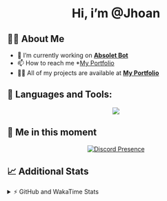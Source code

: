 <h1 align="center">Hi, i’m @Jhoan</h1>

## 🙋‍♂️ About Me

- 🔭 I’m currently working on **[Absolet Bot](https://strider.cloud)**
- 📫 How to reach me *[My Portfolio](https://jhoan.me/contact)
- 👨‍💻 All of my projects are available at **[My Portfolio](https://jhoan.me)**

## 🚀 Languages and Tools:
<p align="center">
  <a href="https://skillicons.dev">
    <img src="https://skillicons.dev/icons?i=js,ts,html,css,bootstrap,nodejs,express,vscode,neovim,vim,atom,cloudflare,git,github,discord,bots,linux,mongodb,nginx,redis,wordpress,heroku&perline=11" />
  </a>
</p>
  
## 👤 Me in this moment
<p align="center">
    <a href="https://discord.com/users/612460795124776960" target="_blank" rel="nofollow">
        <img src="https://lanyard-profile-readme.vercel.app/api/612460795124776960?idleMessage=Probably%20coding%20Absolet..." alt="Discord Presence" align="center">
    </a>
</p>

## 📈 Additional Stats
<details>
    <summary>⚡ GitHub and WakaTime Stats</summary>
    <br/>

<!--START_SECTION:waka-->
![Code Time](http://img.shields.io/badge/Code%20Time-469%20hrs%2034%20mins-blue)

**🐱 My GitHub Data** 

> 🏆 962 Contributions in the Year 2022
 > 
> 📦 168.4 kB Used in GitHub's Storage 
 > 
> 💼 Opted to Hire
 > 
> 📜 4 Public Repositories 
 > 
> 🔑 35 Private Repositories  
 > 
**I'm an Early 🐤** 

```text
🌞 Morning    85 commits     ███░░░░░░░░░░░░░░░░░░░░░░   11.5% 
🌆 Daytime    327 commits    ███████████░░░░░░░░░░░░░░   44.25% 
🌃 Evening    297 commits    ██████████░░░░░░░░░░░░░░░   40.19% 
🌙 Night      30 commits     █░░░░░░░░░░░░░░░░░░░░░░░░   4.06%

```
📅 **I'm Most Productive on Saturday** 

```text
Monday       115 commits    ████░░░░░░░░░░░░░░░░░░░░░   15.56% 
Tuesday      122 commits    ████░░░░░░░░░░░░░░░░░░░░░   16.51% 
Wednesday    131 commits    ████░░░░░░░░░░░░░░░░░░░░░   17.73% 
Thursday     74 commits     ██░░░░░░░░░░░░░░░░░░░░░░░   10.01% 
Friday       87 commits     ███░░░░░░░░░░░░░░░░░░░░░░   11.77% 
Saturday     143 commits    ████░░░░░░░░░░░░░░░░░░░░░   19.35% 
Sunday       67 commits     ██░░░░░░░░░░░░░░░░░░░░░░░   9.07%

```


📊 **This Week I Spent My Time On** 

```text
⌚︎ Time Zone: America/Bogota

💬 Programming Languages: 
JavaScript               6 hrs 49 mins       ██████████████░░░░░░░░░░░   58.32% 
TypeScript               3 hrs 4 mins        ██████░░░░░░░░░░░░░░░░░░░   26.24% 
YAML                     1 hr 11 mins        ██░░░░░░░░░░░░░░░░░░░░░░░   10.2% 
JSON                     28 mins             █░░░░░░░░░░░░░░░░░░░░░░░░   4.1% 
EJS                      6 mins              ░░░░░░░░░░░░░░░░░░░░░░░░░   1.0%

🔥 Editors: 
VS Code                  11 hrs 41 mins      █████████████████████████   100.0%

🐱‍💻 Projects: 
Absolet-Bot              8 hrs 33 mins       ██████████████████░░░░░░░   73.25% 
absolet-ts               1 hr 38 mins        ███░░░░░░░░░░░░░░░░░░░░░░   14.06% 
bloom-security           1 hr 8 mins         ██░░░░░░░░░░░░░░░░░░░░░░░   9.78% 
blaze-payload            18 mins             ░░░░░░░░░░░░░░░░░░░░░░░░░   2.66% 
sexbor                   1 min               ░░░░░░░░░░░░░░░░░░░░░░░░░   0.25%

💻 Operating System: 
Linux                    11 hrs 41 mins      █████████████████████████   100.0%

```

**I Mostly Code in JavaScript** 

```text
JavaScript               16 repos            ████████████████░░░░░░░░░   64.0% 
Java                     3 repos             ███░░░░░░░░░░░░░░░░░░░░░░   12.0% 
TypeScript               2 repos             ██░░░░░░░░░░░░░░░░░░░░░░░   8.0% 
Shell                    1 repo              █░░░░░░░░░░░░░░░░░░░░░░░░   4.0% 
CSS                      1 repo              █░░░░░░░░░░░░░░░░░░░░░░░░   4.0%

```



 Last Updated on 30/10/2022 17:41:58 UTC
<!--END_SECTION:waka-->
</details>
